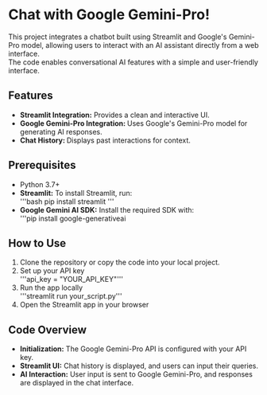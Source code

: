 <h1>Chat with Google Gemini-Pro!</h1>
<p>This project integrates a chatbot built using Streamlit and Google's Gemini-Pro model, allowing users to interact with an AI assistant directly from a web interface. <br>The code enables conversational AI features with a simple and user-friendly interface.</p>
<h2>Features</h2>
<p>
  <ul>
    <li><b>Streamlit Integration:</b> Provides a clean and interactive UI.</li>
    <li><b>Google Gemini-Pro Integration: </b>Uses Google's Gemini-Pro model for generating AI responses.</li>
    <li><b>Chat History: </b>Displays past interactions for context.</li>    
  </ul>
</p>
<h2>Prerequisites</h2>
<p>
  <ul>
    <li>Python 3.7+ </li>
    <li><b>Streamlit:</b> To install Streamlit, run: <br>
      '''bash
      pip install streamlit
      '''
    </li>
    <li><b>Google Gemini AI SDK:</b> Install the required SDK with:<br> '''pip install google-generativeai</li>
  </ul>
</p>
<h2>How to Use</h2>
<ol>
  <li>Clone the repository or copy the code into your local project.</li>
  <li>Set up your API key<br>  '''api_key = "YOUR_API_KEY"'''</li>
  <li>Run the app locally<br> '''streamlit run your_script.py'''</li>
  <li>Open the Streamlit app in your browser</li>
</ol>
<h2>Code Overview</h2>
<p>
  <ul>
    <li><b>Initialization:</b> The Google Gemini-Pro API is configured with your API key.</li>
    <li><b>Streamlit UI:</b> Chat history is displayed, and users can input their queries.</li>
    <li><b>AI Interaction:</b> User input is sent to Google Gemini-Pro, and responses are displayed in the chat interface.</li>
  </ul>
</p>
